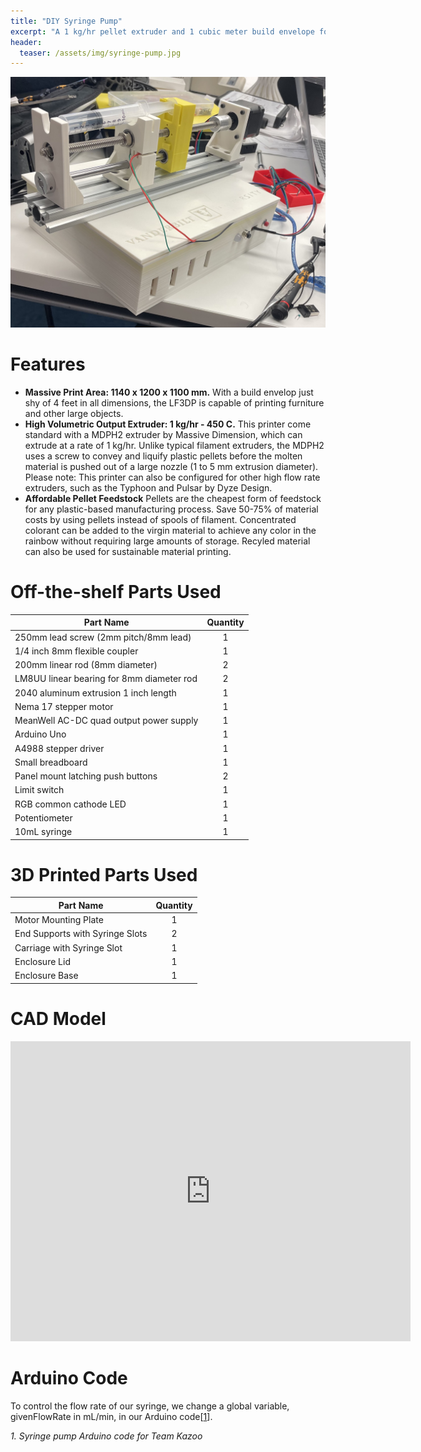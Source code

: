 ```yaml
---
title: "DIY Syringe Pump"
excerpt: "A 1 kg/hr pellet extruder and 1 cubic meter build envelope for printing furniture."
header:
  teaser: /assets/img/syringe-pump.jpg
---
```

![Completed Syringe Pump](/assets/img/syringe-pump.jpg)   

# Features

* **Massive Print Area: 1140 x 1200 x 1100 mm.** With a build envelop just shy of 4 feet in all dimensions, the LF3DP is capable of printing furniture and other large objects.
* **High Volumetric Output Extruder: 1 kg/hr - 450 C.** This printer come standard with a MDPH2 extruder by Massive Dimension, which can extrude at a rate of 1 kg/hr. Unlike typical filament extruders, the MDPH2 uses a screw to convey and liquify plastic pellets before the molten material is pushed out of a large nozzle (1 to 5 mm extrusion diameter). Please note: This printer can also be configured for other high flow rate extruders, such as the Typhoon and Pulsar by Dyze Design.
* **Affordable Pellet Feedstock** Pellets are the cheapest form of feedstock for any plastic-based manufacturing process. Save 50-75% of material costs by using pellets instead of spools of filament. Concentrated colorant can be added to the virgin material to achieve any color in the rainbow without requiring large amounts of storage. Recyled material can also be used for sustainable material printing.

# Off-the-shelf Parts Used

| Part Name                                | Quantity      |
| ---------------------------------------- |:-------------:|
| 250mm lead screw (2mm pitch/8mm lead)    | 1             |
| 1/4 inch 8mm flexible coupler            | 1             |
| 200mm linear rod (8mm diameter)          | 2             |
| LM8UU linear bearing for 8mm diameter rod| 2             |
| 2040 aluminum extrusion 1 inch length    | 1             |
| Nema 17 stepper motor                    | 1             |
| MeanWell AC-DC quad output power supply  | 1             |
| Arduino Uno                              | 1             |
| A4988 stepper driver                     | 1             |
| Small breadboard                         | 1             |
| Panel mount latching push buttons        | 2             |
| Limit switch                             | 1             |
| RGB common cathode LED                   | 1             |
| Potentiometer                            | 1             |
| 10mL syringe                             | 1             |


# 3D Printed Parts Used

| Part Name                      | Quantity      |
| ------------------------------ |:-------------:|
| Motor Mounting Plate           | 1             |
| End Supports with Syringe Slots| 2             |
| Carriage with Syringe Slot     | 1             |
| Enclosure Lid                  | 1             |
| Enclosure Base                 | 1             |


# CAD Model
<iframe src="https://vanderbilt643.autodesk360.com/shares/public/SH286ddQT78850c0d8a4806a535b816c4399?mode=embed" width="640" height="480" allowfullscreen="true" webkitallowfullscreen="true" mozallowfullscreen="true"  frameborder="0"></iframe>

# Arduino Code
To control the flow rate of our syringe, we change a global variable, givenFlowRate in mL/min, in our Arduino code[[1](https://app.arduino.cc/sketches/10db4069-85a7-4e58-bffd-baaf771bee5d?view-mode=preview)].

*1. Syringe pump Arduino code for Team Kazoo*
